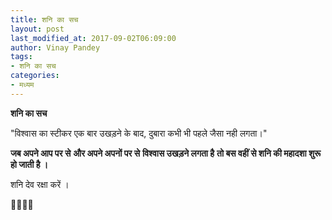 ```yaml
---
title: शनि का सच
layout: post
last_modified_at: 2017-09-02T06:09:00
author: Vinay Pandey
tags:
- शनि का सच
categories:
- मध्यम
---
```

**शनि का सच**

"विश्वास का स्टीकर एक बार उखड़ने के बाद, दुबारा कभी भी पहले जैसा नही लगता।"

**जब अपने आप पर से**
**और अपने अपनों पर से**
**विश्वास उखड़ने लगता है**
**तो बस वहीं से शनि की महादशा शुरू हो जाती है ।**

शनि देव रक्षा करें ।

🙏🌷🌷🙏


